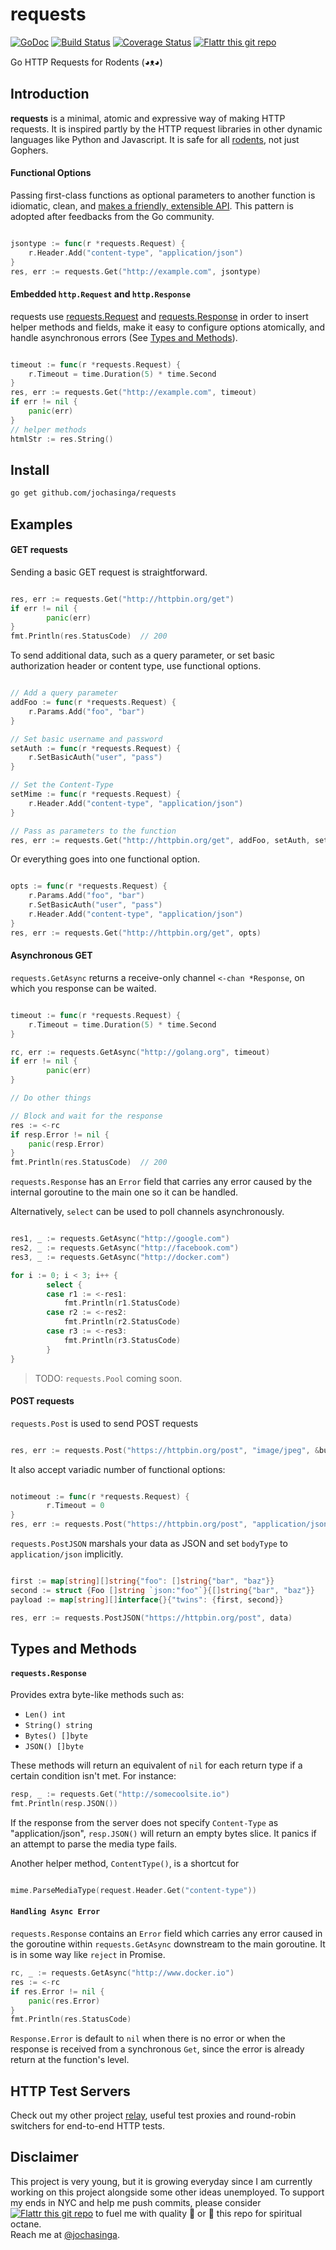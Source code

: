 requests
========
[![GoDoc](https://godoc.org/github.com/jochasinga/requests?status.svg)](https://godoc.org/github.com/jochasinga/requests)   [![Build Status](https://drone.io/github.com/jochasinga/requests/status.png?style=flat)](https://drone.io/github.com/jochasinga/requests/latest)   [![Coverage Status](https://coveralls.io/repos/github/jochasinga/requests/badge.svg?branch=master)](https://coveralls.io/github/jochasinga/requests?branch=master)   [![Flattr this git repo](http://api.flattr.com/button/flattr-badge-large.png)](https://flattr.com/submit/auto?user_id=jochasinga&url=https://github.com/jochasinga/requests&title=Relay&language=English&tags=github&category=software)

Go HTTP Requests for Rodents (◕ᴥ◕)

Introduction
------------
**requests** is a minimal, atomic and expressive way of making HTTP requests.
It is inspired partly by the HTTP request libraries in other dynamic languages
like Python and Javascript. It is safe for all [rodents](http://www.styletails.com/wp-content/uploads/2014/06/guinea-pig-booboo-lieveheersbeestje-2.jpg), not just Gophers.

#### Functional Options
Passing first-class functions as optional parameters to another
function is idiomatic, clean, and [makes a friendly, extensible API](http://dave.cheney.net/2014/10/17/functional-options-for-friendly-apis).
This pattern is adopted after feedbacks from the Go community.

```go

jsontype := func(r *requests.Request) {
	r.Header.Add("content-type", "application/json")
}
res, err := requests.Get("http://example.com", jsontype)

```

#### Embedded `http.Request` and `http.Response`
requests use [requests.Request](https://godoc.org/github.com/jochasinga/requests#Request)
and [requests.Response](https://godoc.org/github.com/jochasinga/requests#Response)
in order to insert helper methods and fields, make it easy to
configure options atomically, and handle asynchronous errors (See [Types and Methods](#types-and-methods)).

```go

timeout := func(r *requests.Request) {
	r.Timeout = time.Duration(5) * time.Second
}
res, err := requests.Get("http://example.com", timeout)
if err != nil {
	panic(err)
}
// helper methods
htmlStr := res.String()

```

Install
-------

```bash
go get github.com/jochasinga/requests
```

Examples
--------
#### GET requests
Sending a basic GET request is straightforward.

```go

res, err := requests.Get("http://httpbin.org/get")
if err != nil {
        panic(err)
}
fmt.Println(res.StatusCode)  // 200

```

To send additional data, such as a query parameter, or set basic authorization header
or content type, use functional options.

```go

// Add a query parameter
addFoo := func(r *requests.Request) {
	r.Params.Add("foo", "bar")
}

// Set basic username and password
setAuth := func(r *requests.Request) {
	r.SetBasicAuth("user", "pass")
}

// Set the Content-Type
setMime := func(r *requests.Request) {
	r.Header.Add("content-type", "application/json")
}

// Pass as parameters to the function
res, err := requests.Get("http://httpbin.org/get", addFoo, setAuth, setMime)

```

Or everything goes into one functional option.

```go

opts := func(r *requests.Request) {
	r.Params.Add("foo", "bar")
	r.SetBasicAuth("user", "pass")
	r.Header.Add("content-type", "application/json")
}
res, err := requests.Get("http://httpbin.org/get", opts)

```

#### Asynchronous GET
`requests.GetAsync` returns a receive-only channel `<-chan *Response`, on which
you response can be waited.

```go

timeout := func(r *requests.Request) {
	r.Timeout = time.Duration(5) * time.Second
}

rc, err := requests.GetAsync("http://golang.org", timeout)
if err != nil {
        panic(err)
}

// Do other things

// Block and wait for the response
res := <-rc
if resp.Error != nil {
	panic(resp.Error)
}
fmt.Println(res.StatusCode)  // 200

```

`requests.Response` has an `Error` field that carries any error caused by
the internal goroutine to the main one so it can be handled.

Alternatively, `select` can be used to poll channels asynchronously.

```go

res1, _ := requests.GetAsync("http://google.com")
res2, _ := requests.GetAsync("http://facebook.com")
res3, _ := requests.GetAsync("http://docker.com")

for i := 0; i < 3; i++ {
        select {
    	case r1 := <-res1:
    		fmt.Println(r1.StatusCode)
    	case r2 := <-res2:
    		fmt.Println(r2.StatusCode)
    	case r3 := <-res3:
    		fmt.Println(r3.StatusCode)
    	}
}

```

> TODO: `requests.Pool` coming soon.

#### POST requests
`requests.Post` is used to send POST requests

```go

res, err := requests.Post("https://httpbin.org/post", "image/jpeg", &buf)
```

It also accept variadic number of functional options:

```go

notimeout := func(r *requests.Request) {
        r.Timeout = 0
}
res, err := requests.Post("https://httpbin.org/post", "application/json", &buf, notimeout)

```

`requests.PostJSON` marshals your data as JSON and set `bodyType` to
`application/json` implicitly.

```go

first := map[string][]string{"foo": []string{"bar", "baz"}}
second := struct {Foo []string `json:"foo"`}{[]string{"bar", "baz"}}
payload := map[string][]interface{}{"twins": {first, second}}

res, err := requests.PostJSON("https://httpbin.org/post", data)

```

Types and Methods
-----------------
#### `requests.Response`
Provides extra byte-like methods such as:
+ `Len() int`
+ `String() string`
+ `Bytes() []byte`
+ `JSON() []byte`

These methods will return an equivalent of `nil` for each return type if a
certain condition isn't met. For instance:

```go
resp, _ := requests.Get("http://somecoolsite.io")
fmt.Println(resp.JSON())
```

If the response from the server does not specify `Content-Type` as "application/json",
`resp.JSON()` will return an empty bytes slice. It panics if an attempt to parse
the media type fails.

Another helper method, `ContentType()`, is a shortcut for

```go

mime.ParseMediaType(request.Header.Get("content-type"))

```

#### `Handling Async Error`
`requests.Response` contains an `Error` field which carries any error
caused in the goroutine within `requests.GetAsync` downstream to the main
goroutine. It is in some way like `reject` in Promise.

```go
rc, _ := requests.GetAsync("http://www.docker.io")
res := <-rc
if res.Error != nil {
	panic(res.Error)
}
fmt.Println(res.StatusCode)
```

`Response.Error` is default to `nil` when there is no error or when the response
is received from a synchronous `Get`, since the error is already return at the
function's level.

HTTP Test Servers
-----------------
Check out my other project [relay](https://github.com/jochasinga/relay),
useful test proxies and round-robin switchers for end-to-end HTTP tests.

Disclaimer
----------
This project is very young, but it is growing everyday since I am currently
working on this project alongside some other ideas unemployed. To support my
ends in NYC and help me push commits, please consider [![Flattr this git repo](http://api.flattr.com/button/flattr-badge-large.png)](https://flattr.com/submit/auto?user_id=jochasinga&url=https://github.com/jochasinga/requests&title=Relay&language=English&tags=github&category=software) to fuel me with quality 🍵 or 🌟 this repo for spiritual octane.    
Reach me at [@jochasinga](http://twitter.com/jochasinga).
